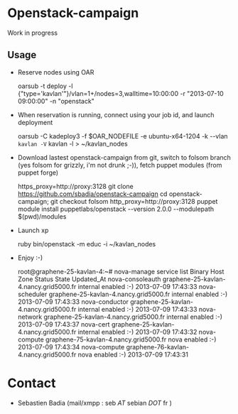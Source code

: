 # Openstack-campaign

Work in progress

## Usage

* Reserve nodes using OAR

    oarsub -t deploy -l {"type='kavlan'"}/vlan=1+/nodes=3,walltime=10:00:00 -r "2013-07-10 09:00:00" -n "openstack"

* When reservation is running, connect using your job id, and launch deployment

    oarsub -C <jobid>
    kadeploy3 -f $OAR_NODEFILE -e ubuntu-x64-1204 -k --vlan `kavlan -V`
    kavlan -l > ~/kavlan_nodes

* Download lastest openstack-campaign from git, switch to folsom branch (yes folsom for grizzly, i'm not drunk ;-)), fetch puppet modules (from puppet forge)

    https_proxy=http://proxy:3128 git clone https://github.com/sbadia/openstack-campaign
    cd openstack-campaign; git checkout folsom
    http_proxy=http://proxy:3128 puppet module install puppetlabs/openstack --version 2.0.0 --modulepath $(pwd)/modules

* Launch xp

    ruby bin/openstack -m educ -i ~/kavlan_nodes


* Enjoy :-)

    root@graphene-25-kavlan-4:~# nova-manage service list
    Binary           Host                                   Zone             Status  State Updated_At
    nova-consoleauth graphene-25-kavlan-4.nancy.grid5000.fr internal         enabled :-)   2013-07-09 17:43:33
    nova-scheduler   graphene-25-kavlan-4.nancy.grid5000.fr internal         enabled :-)   2013-07-09 17:43:33
    nova-conductor   graphene-25-kavlan-4.nancy.grid5000.fr internal         enabled :-)   2013-07-09 17:43:33
    nova-network     graphene-25-kavlan-4.nancy.grid5000.fr internal         enabled :-)   2013-07-09 17:43:37
    nova-cert        graphene-25-kavlan-4.nancy.grid5000.fr internal         enabled :-)   2013-07-09 17:43:32
    nova-compute     graphene-75-kavlan-4.nancy.grid5000.fr nova             enabled :-)   2013-07-09 17:43:34
    nova-compute     graphene-76-kavlan-4.nancy.grid5000.fr nova             enabled :-)   2013-07-09 17:43:31


# Contact

* Sebastien Badia (mail/xmpp : seb _AT_ sebian _DOT_ fr )
